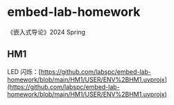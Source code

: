 # embed-lab-homework
 《嵌入式导论》2024 Spring

## HM1
LED 闪烁：[https://github.com/labspc/embed-lab-homework/blob/main/HM1/USER/ENV%2BHM1.uvprojx](https://github.com/labspc/embed-lab-homework/blob/main/HM1/USER/ENV%2BHM1.uvprojx)
